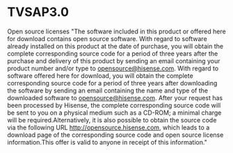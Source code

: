 # TVSAP3.0
Open source licenses
"The software included in this product or offered here for download contains open source software. With regard to software already installed on this product at the date of purchase, you will obtain the complete corresponding source code for a period of three years after the purchase and delivery of this product by sending an email containing your product number and/or type to opensource@hisense.com. With regard to software offered here for download, you will obtain the complete corresponding source code for a period of three years after downloading the software by sending an email containing the name and type of the downloaded software to opensource@hisense.com. After your request has been processed by Hisense, the complete corresponding source code will be sent to you on a physical medium such as a CD-ROM; a minimal charge will be required.Alternatively, it is also possible to obtain the source code via the following URL http://opensource.hisense.com, which leads to a download page of the corresponding source code and open source license information.This offer is valid to anyone in receipt of this information."
